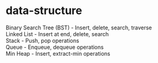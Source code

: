 # data-structure
Binary Search Tree (BST) - Insert, delete, search, traverse  
Linked List - Insert at end, delete, search  
Stack - Push, pop operations  
Queue - Enqueue, dequeue operations  
Min Heap - Insert, extract-min operations
